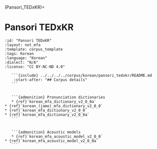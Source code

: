 
(Pansori_TEDxKR)=
# Pansori TEDxKR

``````{corpus} Pansori TEDxKR
:id: "Pansori TEDxKR"
:layout: not_mfa
:template: corpus_template
:tags: Korean
:language: "Korean"
:dialect: "N/A"
:license: "CC BY-NC-ND 4.0"

   ```{include} ../../../../corpus/korean/pansori_tedxkr/README.md
    :start-after: "## Corpus details"
   ```


   ```{admonition} Pronunciation dictionaries
   * {ref}`korean_mfa_dictionary_v2_0_0a`
* {ref}`korean_(jamo)_mfa_dictionary_v2_0_0`
* {ref}`korean_mfa_dictionary_v2_0_0`
* {ref}`korean_mfa_dictionary_v2_0_0a`
   ```


   ```{admonition} Acoustic models
   * {ref}`korean_mfa_acoustic_model_v2_0_0`
* {ref}`korean_mfa_acoustic_model_v2_0_0a`
   ```
``````

